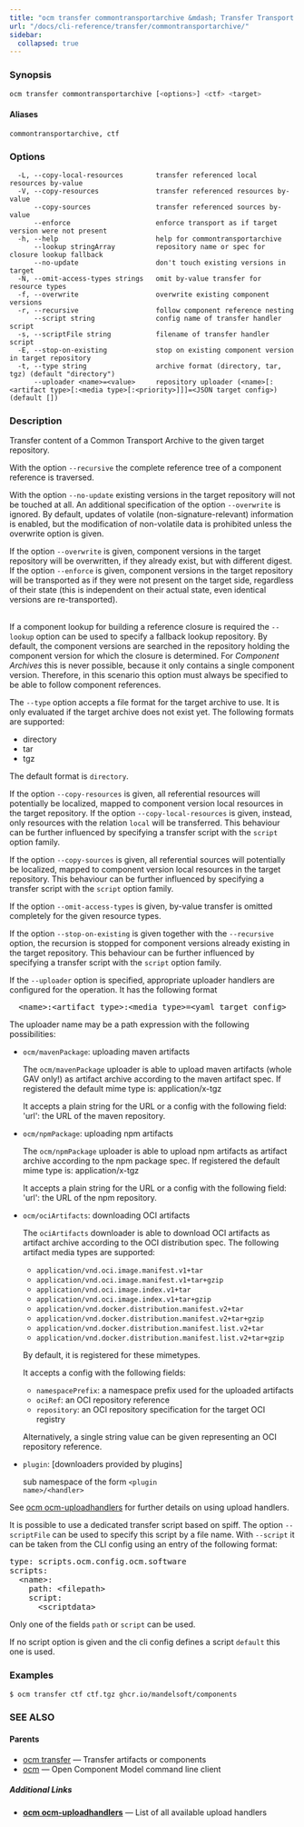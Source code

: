 ```yaml
---
title: "ocm transfer commontransportarchive &mdash; Transfer Transport Archive"
url: "/docs/cli-reference/transfer/commontransportarchive/"
sidebar:
  collapsed: true
---
```


### Synopsis

```bash
ocm transfer commontransportarchive [<options>] <ctf> <target>
```

#### Aliases

```text
commontransportarchive, ctf
```

### Options

```text
  -L, --copy-local-resources        transfer referenced local resources by-value
  -V, --copy-resources              transfer referenced resources by-value
      --copy-sources                transfer referenced sources by-value
      --enforce                     enforce transport as if target version were not present
  -h, --help                        help for commontransportarchive
      --lookup stringArray          repository name or spec for closure lookup fallback
      --no-update                   don't touch existing versions in target
  -N, --omit-access-types strings   omit by-value transfer for resource types
  -f, --overwrite                   overwrite existing component versions
  -r, --recursive                   follow component reference nesting
      --script string               config name of transfer handler script
  -s, --scriptFile string           filename of transfer handler script
  -E, --stop-on-existing            stop on existing component version in target repository
  -t, --type string                 archive format (directory, tar, tgz) (default "directory")
      --uploader <name>=<value>     repository uploader (<name>[:<artifact type>[:<media type>[:<priority>]]]=<JSON target config>) (default [])
```

### Description

Transfer content of a Common Transport Archive to the given target repository.


With the option <code>--recursive</code> the complete reference tree of a component reference is traversed.


With the option <code>--no-update</code> existing versions in the target
repository will not be touched at all. An additional specification of the
option <code>--overwrite</code> is ignored. By default, updates of
volatile (non-signature-relevant) information is enabled, but the
modification of non-volatile data is prohibited unless the overwrite
option is given.


If the option <code>--overwrite</code> is given, component versions in the
target repository will be overwritten, if they already exist, but with different digest.
If the option <code>--enforce</code> is given, component versions in the
target repository will be transported as if they were not present on the target side,
regardless of their state (this is independent on their actual state, even identical
versions are re-transported).

\
If a component lookup for building a reference closure is required
the <code>--lookup</code>  option can be used to specify a fallback
lookup repository. By default, the component versions are searched in
the repository holding the component version for which the closure is
determined. For *Component Archives* this is never possible, because
it only contains a single component version. Therefore, in this scenario
this option must always be specified to be able to follow component
references.


The <code>--type</code> option accepts a file format for the
target archive to use. It is only evaluated if the target
archive does not exist yet. The following formats are supported:
- directory
- tar
- tgz

The default format is <code>directory</code>.


If the option <code>--copy-resources</code> is given, all referential
resources will potentially be localized, mapped to component version local
resources in the target repository. If the option <code>--copy-local-resources</code>
is given, instead, only resources with the relation <code>local</code> will be
transferred. This behaviour can be further influenced by specifying a transfer
script with the <code>script</code> option family.


If the option <code>--copy-sources</code> is given, all referential
sources will potentially be localized, mapped to component version local
resources in the target repository.
This behaviour can be further influenced by specifying a transfer script
with the <code>script</code> option family.


If the option <code>--omit-access-types</code> is given, by-value transfer
is omitted completely for the given resource types.


If the option <code>--stop-on-existing</code> is given together with the <code>--recursive</code>
option, the recursion is stopped for component versions already existing in the
target repository. This behaviour can be further influenced by specifying a transfer script
with the <code>script</code> option family.



If the <code>--uploader</code> option is specified, appropriate uploader handlers
are configured for the operation. It has the following format

<center>
    <pre>&lt;name>:&lt;artifact type>:&lt;media type>=&lt;yaml target config></pre>
</center>

The uploader name may be a path expression with the following possibilities:
  - <code>ocm/mavenPackage</code>: uploading maven artifacts

    The <code>ocm/mavenPackage</code> uploader is able to upload maven artifacts (whole GAV only!)
    as artifact archive according to the maven artifact spec.
    If registered the default mime type is: application/x-tgz

    It accepts a plain string for the URL or a config with the following field:
    'url': the URL of the maven repository.

  - <code>ocm/npmPackage</code>: uploading npm artifacts

    The <code>ocm/npmPackage</code> uploader is able to upload npm artifacts
    as artifact archive according to the npm package spec.
    If registered the default mime type is: application/x-tgz

    It accepts a plain string for the URL or a config with the following field:
    'url': the URL of the npm repository.

  - <code>ocm/ociArtifacts</code>: downloading OCI artifacts

    The <code>ociArtifacts</code> downloader is able to download OCI artifacts
    as artifact archive according to the OCI distribution spec.
    The following artifact media types are supported:
      - <code>application/vnd.oci.image.manifest.v1+tar</code>
      - <code>application/vnd.oci.image.manifest.v1+tar+gzip</code>
      - <code>application/vnd.oci.image.index.v1+tar</code>
      - <code>application/vnd.oci.image.index.v1+tar+gzip</code>
      - <code>application/vnd.docker.distribution.manifest.v2+tar</code>
      - <code>application/vnd.docker.distribution.manifest.v2+tar+gzip</code>
      - <code>application/vnd.docker.distribution.manifest.list.v2+tar</code>
      - <code>application/vnd.docker.distribution.manifest.list.v2+tar+gzip</code>

    By default, it is registered for these mimetypes.

    It accepts a config with the following fields:
      - <code>namespacePrefix</code>: a namespace prefix used for the uploaded artifacts
      - <code>ociRef</code>: an OCI repository reference
      - <code>repository</code>: an OCI repository specification for the target OCI registry

    Alternatively, a single string value can be given representing an OCI repository
    reference.

  - <code>plugin</code>: [downloaders provided by plugins]

    sub namespace of the form <code>&lt;plugin name>/&lt;handler></code>



See [ocm ocm-uploadhandlers](ocm_ocm-uploadhandlers.md) for further details on using
upload handlers.


It is possible to use a dedicated transfer script based on spiff.
The option <code>--scriptFile</code> can be used to specify this script
by a file name. With <code>--script</code> it can be taken from the
CLI config using an entry of the following format:

<pre>
type: scripts.ocm.config.ocm.software
scripts:
  &lt;name>:
    path: &lt;filepath>
    script:
      &lt;scriptdata>
</pre>

Only one of the fields <code>path</code> or <code>script</code> can be used.

If no script option is given and the cli config defines a script <code>default</code>
this one is used.

### Examples

```bash
$ ocm transfer ctf ctf.tgz ghcr.io/mandelsoft/components
```

### SEE ALSO

#### Parents

* [ocm transfer](ocm_transfer.md)	 &mdash; Transfer artifacts or components
* [ocm](ocm.md)	 &mdash; Open Component Model command line client



##### Additional Links

* [<b>ocm ocm-uploadhandlers</b>](ocm_ocm-uploadhandlers.md)	 &mdash; List of all available upload handlers

